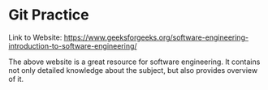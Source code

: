 # Git Practice
Link to Website: https://www.geeksforgeeks.org/software-engineering-introduction-to-software-engineering/

The above website is a great resource for software engineering. It contains not only detailed knowledge about the subject, but also provides overview of it.

